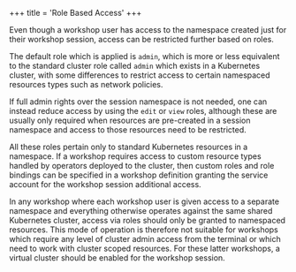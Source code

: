 +++
title = 'Role Based Access'
+++

Even though a workshop user has access to the namespace created just for their
workshop session, access can be restricted further based on roles.

The default role which is applied is `admin`, which is more or less equivalent
to the standard cluster role called `admin` which exists in a Kubernetes
cluster, with some differences to restrict access to certain namespaced
resources types such as network policies.

If full admin rights over the session namespace is not needed, one can instead
reduce access by using the `edit` or `view` roles, although these are usually
only required when resources are pre-created in a session namespace and access
to those resources need to be restricted.

All these roles pertain only to standard Kubernetes resources in a namespace.
If a workshop requires access to custom resource types handled by operators
deployed to the cluster, then custom roles and role bindings can be specified
in a workshop definition granting the service account for the workshop session
additional access.

In any workshop where each workshop user is given access to a separate namespace
and everything otherwise operates against the same shared Kubernetes cluster,
access via roles should only be granted to namespaced resources. This mode of
operation is therefore not suitable for workshops which require any level of
cluster admin access from the terminal or which need to work with cluster scoped
resources. For these latter workshops, a virtual cluster should be enabled for
the workshop session.
